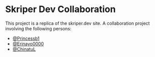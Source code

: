 # Skriper Dev Collaboration

This project is a replica of the skriper.dev site. A collaboration project involving the following persons:

-   [@Princessb1](https://github.com/Princessb1)
-   [@Erinayo0000](https://github.com/Erinayo0000)
-   [@ChinatuL](https://github.com/ChinatuL)
